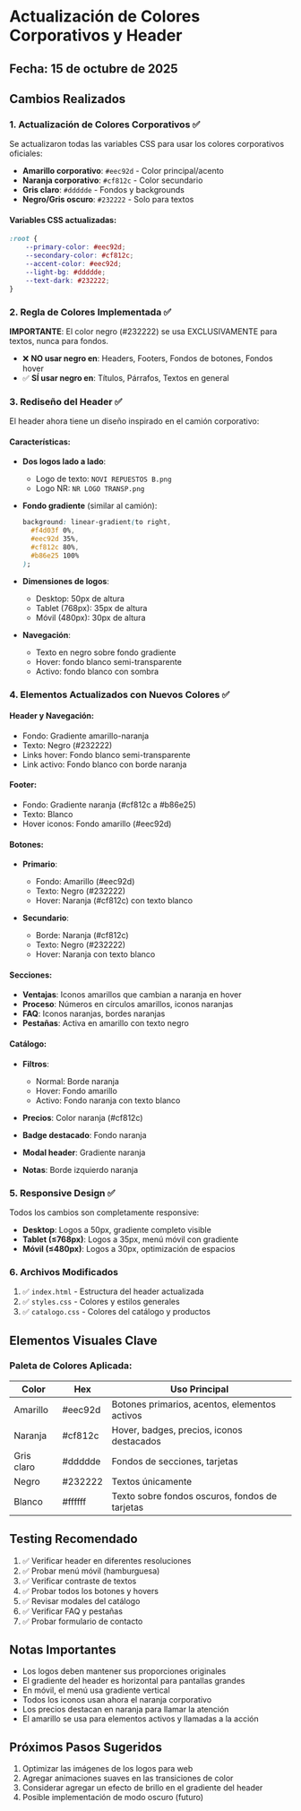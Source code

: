 # Actualización de Colores Corporativos y Header

## Fecha: 15 de octubre de 2025

## Cambios Realizados

### 1. Actualización de Colores Corporativos ✅

Se actualizaron todas las variables CSS para usar los colores corporativos oficiales:

- **Amarillo corporativo**: `#eec92d` - Color principal/acento
- **Naranja corporativo**: `#cf812c` - Color secundario
- **Gris claro**: `#ddddde` - Fondos y backgrounds
- **Negro/Gris oscuro**: `#232222` - Solo para textos

#### Variables CSS actualizadas:
```css
:root {
    --primary-color: #eec92d;
    --secondary-color: #cf812c;
    --accent-color: #eec92d;
    --light-bg: #ddddde;
    --text-dark: #232222;
}
```

### 2. Regla de Colores Implementada ✅

**IMPORTANTE**: El color negro (#232222) se usa EXCLUSIVAMENTE para textos, nunca para fondos.

- ❌ **NO usar negro en**: Headers, Footers, Fondos de botones, Fondos hover
- ✅ **SÍ usar negro en**: Títulos, Párrafos, Textos en general

### 3. Rediseño del Header ✅

El header ahora tiene un diseño inspirado en el camión corporativo:

#### Características:
- **Dos logos lado a lado**:
  - Logo de texto: `NOVI REPUESTOS B.png`
  - Logo NR: `NR LOGO TRANSP.png`
  
- **Fondo gradiente** (similar al camión):
  ```css
  background: linear-gradient(to right, 
    #f4d03f 0%, 
    #eec92d 35%, 
    #cf812c 80%, 
    #b86e25 100%
  );
  ```

- **Dimensiones de logos**:
  - Desktop: 50px de altura
  - Tablet (768px): 35px de altura
  - Móvil (480px): 30px de altura

- **Navegación**:
  - Texto en negro sobre fondo gradiente
  - Hover: fondo blanco semi-transparente
  - Activo: fondo blanco con sombra

### 4. Elementos Actualizados con Nuevos Colores ✅

#### Header y Navegación:
- Fondo: Gradiente amarillo-naranja
- Texto: Negro (#232222)
- Links hover: Fondo blanco semi-transparente
- Link activo: Fondo blanco con borde naranja

#### Footer:
- Fondo: Gradiente naranja (#cf812c a #b86e25)
- Texto: Blanco
- Hover iconos: Fondo amarillo (#eec92d)

#### Botones:
- **Primario**: 
  - Fondo: Amarillo (#eec92d)
  - Texto: Negro (#232222)
  - Hover: Naranja (#cf812c) con texto blanco
  
- **Secundario**:
  - Borde: Naranja (#cf812c)
  - Texto: Negro (#232222)
  - Hover: Naranja con texto blanco

#### Secciones:
- **Ventajas**: Iconos amarillos que cambian a naranja en hover
- **Proceso**: Números en círculos amarillos, iconos naranjas
- **FAQ**: Iconos naranjas, bordes naranjas
- **Pestañas**: Activa en amarillo con texto negro

#### Catálogo:
- **Filtros**: 
  - Normal: Borde naranja
  - Hover: Fondo amarillo
  - Activo: Fondo naranja con texto blanco
  
- **Precios**: Color naranja (#cf812c)
- **Badge destacado**: Fondo naranja
- **Modal header**: Gradiente naranja
- **Notas**: Borde izquierdo naranja

### 5. Responsive Design ✅

Todos los cambios son completamente responsive:

- **Desktop**: Logos a 50px, gradiente completo visible
- **Tablet (≤768px)**: Logos a 35px, menú móvil con gradiente
- **Móvil (≤480px)**: Logos a 30px, optimización de espacios

### 6. Archivos Modificados

1. ✅ `index.html` - Estructura del header actualizada
2. ✅ `styles.css` - Colores y estilos generales
3. ✅ `catalogo.css` - Colores del catálogo y productos

## Elementos Visuales Clave

### Paleta de Colores Aplicada:

| Color | Hex | Uso Principal |
|-------|-----|---------------|
| Amarillo | #eec92d | Botones primarios, acentos, elementos activos |
| Naranja | #cf812c | Hover, badges, precios, iconos destacados |
| Gris claro | #ddddde | Fondos de secciones, tarjetas |
| Negro | #232222 | Textos únicamente |
| Blanco | #ffffff | Texto sobre fondos oscuros, fondos de tarjetas |

## Testing Recomendado

1. ✅ Verificar header en diferentes resoluciones
2. ✅ Probar menú móvil (hamburguesa)
3. ✅ Verificar contraste de textos
4. ✅ Probar todos los botones y hovers
5. ✅ Revisar modales del catálogo
6. ✅ Verificar FAQ y pestañas
7. ✅ Probar formulario de contacto

## Notas Importantes

- Los logos deben mantener sus proporciones originales
- El gradiente del header es horizontal para pantallas grandes
- En móvil, el menú usa gradiente vertical
- Todos los iconos usan ahora el naranja corporativo
- Los precios destacan en naranja para llamar la atención
- El amarillo se usa para elementos activos y llamadas a la acción

## Próximos Pasos Sugeridos

1. Optimizar las imágenes de los logos para web
2. Agregar animaciones suaves en las transiciones de color
3. Considerar agregar un efecto de brillo en el gradiente del header
4. Posible implementación de modo oscuro (futuro)
